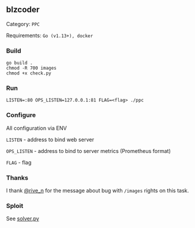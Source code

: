 ## blzcoder

Category: `PPC`

Requirements: `Go (v1.13+), docker`

### Build
```shell script
go build .
chmod -R 700 images
chmod +x check.py
```

### Run
```shell script
LISTEN=:80 OPS_LISTEN=127.0.0.1:81 FLAG=<flag> ./ppc
```

### Configure
All configuration via ENV

`LISTEN` - address to bind web server

`OPS_LISTEN` - address to bind to server metrics (Prometheus format)

`FLAG` - flag

### Thanks
I thank [@rive_n](https://t.me/rive_n) for the message about bug with `/images` rights on this task.

### Sploit
See [solver.py](https://github.com/SPbCTF/daily_2020-02-02/blob/master/blzhcoder/check.py)
